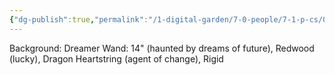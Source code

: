 ```yaml
---
{"dg-publish":true,"permalink":"/1-digital-garden/7-0-people/7-1-p-cs/07-1-4-basil-x-nick-s-character/","tags":["#person","#hufflepuff","#student"]}
---
```


Background: Dreamer
Wand: 14" (haunted by dreams of future), Redwood (lucky), Dragon Heartstring (agent of change), Rigid
